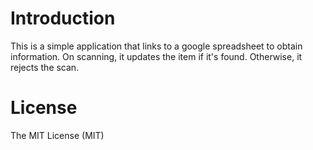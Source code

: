# Introduction #

This is a simple application that links to a google spreadsheet to obtain information. On scanning, it updates the item if it's found. Otherwise, it rejects the scan.

# License #

The MIT License (MIT)
